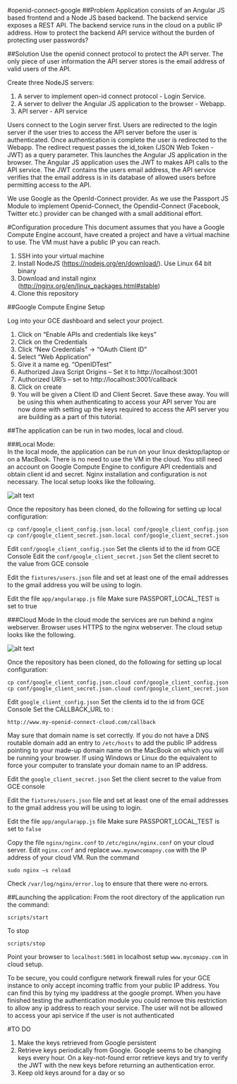 #openid-connect-google
##Problem
Application consists of an Angular JS based frontend and a Node JS based backend. The backend service exposes a REST API. The backend service runs in the cloud on a public IP address.
How to protect the backend API service without the burden of protecting user passwords?

##Solution
Use the openid connect protocol to protect the API server. The only piece of user information the API server stores is the email address of valid users of the API.

Create three NodeJS servers:

1. A server to implement open-id connect protocol - Login Service.
2. A server to deliver the Angular JS application to the browser - Webapp.
3. API server - API service

Users connect to the Login server first. Users are redirected to the login server if the user tries to access the API server before the user is authenticated. 
Once authentication is complete the user is redirected to the Webapp. 
The redirect request passes the id_token (JSON Web Token - JWT) as a query parameter. This launches the Angular JS application in the browser. 
The Angular JS application uses the JWT to makes API calls to the API service. 
The JWT contains the users email address, the API service verifies that the email address is in its database of allowed users before permitting access to the API. 

We use Google as the OpenId-Connect provider. As we use the Passport JS Module to implement Openid-Connect, the Opendid-Connect (Facebook, Twitter etc.) provider can be changed with a small additional effort.

#Configuration procedure
This document assumes that you have a Google Compute Engine account, have created a project and have a virtual machine to use. The VM must have a public IP you can reach.

1. SSH into your virtual machine
2. Install NodeJS (https://nodejs.org/en/download/). Use Linux 64 bit binary
3. Download and install nginx (http://nginx.org/en/linux_packages.html#stable)
4. Clone this repository

##Google Compute Engine Setup

Log into your GCE dashboard and select your project.

1. Click on “Enable APIs and credentials like keys”
2. Click on the Credentials
3. Click “New Credentials” -> “OAuth Client ID” 
4. Select “Web Application”
5. Give it a name eg. “OpenIDTest”
6. Authorized Java Script Origins – Set it to http://localhost:3001
7. Authorized URI’s – set to http://localhost:3001/callback
8. Click on create
9. You will be given a Client ID and Client Secret. Save these away. You will be using this when authenticating to access your API server
You are now done with setting up the keys required to access the API server you are building as a part of this tutorial.


##The application can be run in two modes, local and cloud. 

###Local Mode:  
In the local mode, the application can be run on your linux desktop/laptop or on a MacBook. There is no need to use the VM in the cloud. You still need an account on Google Compute Engine to configure API credentials and obtain client id and secret. Nginx installation and configuration is not necessary. The local setup looks like the following.

![alt text](https://github.com/umareddy/openid-connect-google/blob/master/docs/local.png "Cloud Mode")

Once the repository has been cloned, do the following for setting up local configuration:
``` 
cp conf/google_client_config.json.local conf/google_client_config.json
cp conf/google_client_secret.json.local conf/google_client_secret.json 
```

Edit ```conf/google_client_config.json```
Set the clients id to the id from GCE Console
Edit the ```conf/google_client_secret.json```
Set the client secret to the value from GCE console

Edit the ```fixtures/users.json``` file and set at least one of the email addresses to the gmail address you will be using to login.

Edit the file ```app/angularapp.js``` file
Make sure PASSPORT_LOCAL_TEST is set to true

###Cloud Mode
In the cloud mode the services are run behind a nginx webserver. Browser uses HTTPS to the nginx webserver. The cloud setup looks like the following.

![alt text](https://github.com/umareddy/openid-connect-google/blob/master/docs/cloud.png "Cloud Mode")

Once the repository has been cloned, do the following for setting up local configuration:
```
cp conf/google_client_config.json.cloud conf/google_client_config.json
cp conf/google_client_secret.json.cloud conf/google_client_secret.json
```

Edit ```google_client_config.json```
Set the clients id to the id from GCE Console
Set the CALLBACK_URL to : 
```
http://www.my-openid-connect-cloud.com/callback
```
May sure that domain name is set correctly. If you do not have a DNS routable domain add an entry to ```/etc/hosts``` to add the public IP address pointing to your made-up domain name on the MacBook on which you will be running your browser. If using Windows or Linux do the equivalent to force your computer to translate your domain name to an IP address.

Edit the ```google_client_secret.json```
Set the client secret to the value from GCE console

Edit the ```fixtures/users.json``` file and set at least one of the email addresses to the gmail address you will be using to login.

Edit the file ```app/angularapp.js``` file
Make sure PASSPORT_LOCAL_TEST is set to ```false```

Copy the file ```nginx/nginx.conf``` to ```/etc/nginx/nginx.conf``` on your cloud server. Edit ```nginx.conf``` and replace  ```www.myowncomapny.com``` with the IP address of your cloud VM.
Run the command 
```
sudo nginx –s reload
```
Check ```/var/log/nginx/error.log``` to ensure that there were no errors.



##Launching the application:
From the root directory of the application run the command:
```
scripts/start
```
To stop
```
scripts/stop
```

Point your browser to 
```localhost:5001``` in localhost setup
```www.mycomapy.com``` in cloud setup.


To be secure, you could configure network firewall rules for your GCE instance to only accept incoming traffic from your public IP address. You can find this by tying my ipaddress at the google prompt. When you have finished testing the authentication module you could remove this restriction to allow any ip address to reach your service. The user will not be allowed to access your api service if the user is not authenticated

#TO DO
1. Make the keys retrieved from Google persistent
2. Retrieve keys periodically from Google. Google seems to be changing keys every hour. On a key-not-found error retrieve keys and try to verify the JWT with the new keys before returning an authentication error.
3. Keep old keys around for a day or so
